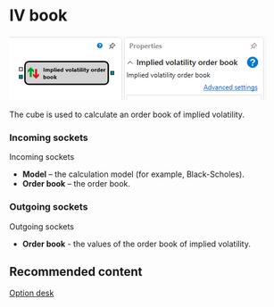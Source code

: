 # IV book

![Designer Glass implied volatility 00](../../../../../../images/designer_glass_implied_volatility_00.png)

The cube is used to calculate an order book of implied volatility.

### Incoming sockets

Incoming sockets

- **Model** – the calculation model (for example, Black-Scholes).
- **Order book** – the order book.

### Outgoing sockets

Outgoing sockets

- **Order book** \- the values of the order book of implied volatility.

## Recommended content

[Option desk](option_desk.md)
